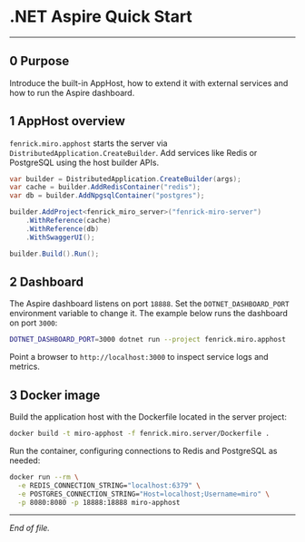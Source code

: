 # .NET Aspire Quick Start

---

## 0 Purpose

Introduce the built-in AppHost, how to extend it with external services and how to run the Aspire dashboard.

## 1 AppHost overview

`fenrick.miro.apphost` starts the server via `DistributedApplication.CreateBuilder`. Add services like Redis or PostgreSQL using the host builder APIs.

```csharp
var builder = DistributedApplication.CreateBuilder(args);
var cache = builder.AddRedisContainer("redis");
var db = builder.AddNpgsqlContainer("postgres");

builder.AddProject<fenrick_miro_server>("fenrick-miro-server")
    .WithReference(cache)
    .WithReference(db)
    .WithSwaggerUI();

builder.Build().Run();
```

## 2 Dashboard

The Aspire dashboard listens on port `18888`. Set the `DOTNET_DASHBOARD_PORT` environment variable to change it. The example below runs the dashboard on port `3000`:

```bash
DOTNET_DASHBOARD_PORT=3000 dotnet run --project fenrick.miro.apphost
```

Point a browser to `http://localhost:3000` to inspect service logs and metrics.

## 3 Docker image

Build the application host with the Dockerfile located in the server project:

```bash
docker build -t miro-apphost -f fenrick.miro.server/Dockerfile .
```

Run the container, configuring connections to Redis and PostgreSQL as needed:

```bash
docker run --rm \
  -e REDIS_CONNECTION_STRING="localhost:6379" \
  -e POSTGRES_CONNECTION_STRING="Host=localhost;Username=miro" \
  -p 8080:8080 -p 18888:18888 miro-apphost
```

---

_End of file._
